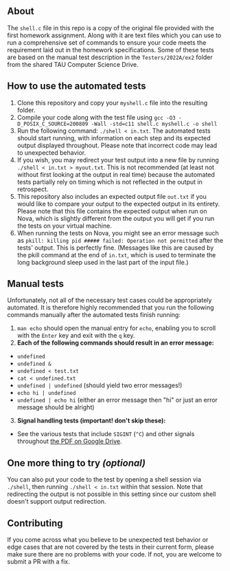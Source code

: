 ## About
The ```shell.c``` file in this repo is a copy of the original file provided with the first homework assignment. Along with it are text files which you can use to run a comprehensive set of commands to ensure your code meets the requirement laid out in the homework specifications. Some of these tests are based on the manual test description in the ```Testers/2022A/ex2``` folder from the shared TAU Computer Science Drive.
## How to use the automated tests
1. Clone this repository and copy your ```myshell.c``` file into the resulting folder.
2. Compile your code along with the test file using ```gcc -O3 -D_POSIX_C_SOURCE=200809 -Wall -std=c11 shell.c myshell.c -o shell```
3. Run the following command: ```./shell < in.txt```. The automated tests should start running, with information on each step and its expected output displayed throughout. Please note that incorrect code may lead to unexpected behavior. 
4. If you wish, you may redirect your test output into a new file by running ```./shell < in.txt > myout.txt```. This is not recommended (at least not without first looking at the output in real time) because the automated tests partially rely on timing which is not reflected in the output in retrospect.
5. This repository also includes an expected output file ```out.txt``` if you would like to compare your output to the expected output in its entirety. Please note that this file contains the expected output when run on Nova, which is slightly different from the output you will get if you run the tests on your virtual machine.
6. When running the tests on Nova, you might see an error message such as ```pkill: killing pid ##### failed: Operation not permitted``` after the tests' output. This is perfectly fine. (Messages like this are caused by the pkill command at the end of ```in.txt```, which is used to terminate the long background sleep used in the last part of the input file.)
## Manual tests
Unfortunately, not all of the necessary test cases could be appropriately automated. It is therefore highly recommended that you run the following commands manually after the automated tests finish running:
1. ```man echo``` should open the manual entry for ```echo```, enabling you to scroll with the ```Enter``` key and exit with the ```q``` key.
2. **Each of the following commands should result in an error message:**
* ```undefined```
* ```undefined &```
* ```undefined < test.txt```
* ```cat < undefined.txt```
* ```undefined | undefined``` (should yield two error messages!)
* ```echo hi | undefined```
* ```undefined | echo hi``` (either an error message then "hi" or just an error message should be alright)
3. **Signal handling tests (important! don't skip these):**
* See the various tests that include ```SIGINT``` (```^C```) and other signals throughout [the PDF on Google Drive](https://drive.google.com/file/d/13e-sn83wvrWhqbawsdGD0WVWyx2eLdo_/view?usp=sharing).
## One more thing to try *(optional)*
You can also put your code to the test by opening a shell session via ```./shell```, then running ```./shell < in.txt``` within that session. Note that redirecting the output is not possible in this setting since our custom shell doesn't support output redirection.
## Contributing
If you come across what you believe to be unexpected test behavior or edge cases that are not covered by the tests in their current form, please make sure there are no problems with your code. If not, you are welcome to submit a PR with a fix.
